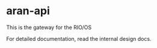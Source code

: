 # aran-api

This is the gateway for the RIO/OS

For detailed documentation, read the internal design docs.
